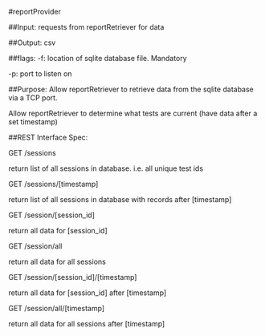 #reportProvider

##Input:
requests from reportRetriever for data

##Output:
csv

##flags:
-f: location of sqlite database file. Mandatory

-p: port to listen on

##Purpose:
Allow reportRetriever to retrieve data from the sqlite database via a TCP port.

Allow reportRetriever to determine what tests are current (have data after a set timestamp)

##REST Interface Spec:

GET /sessions

return list of all sessions in database. i.e. all unique test ids

GET /sessions/[timestamp]

return list of all sessions in database with records after [timestamp]

GET /session/[session_id]

return all data for [session_id]

GET /session/all

return all data for all sessions

GET /session/[session_id]/[timestamp]

return all data for [session_id] after [timestamp]

GET /session/all/[timestamp]

return all data for all sessions after [timestamp]
